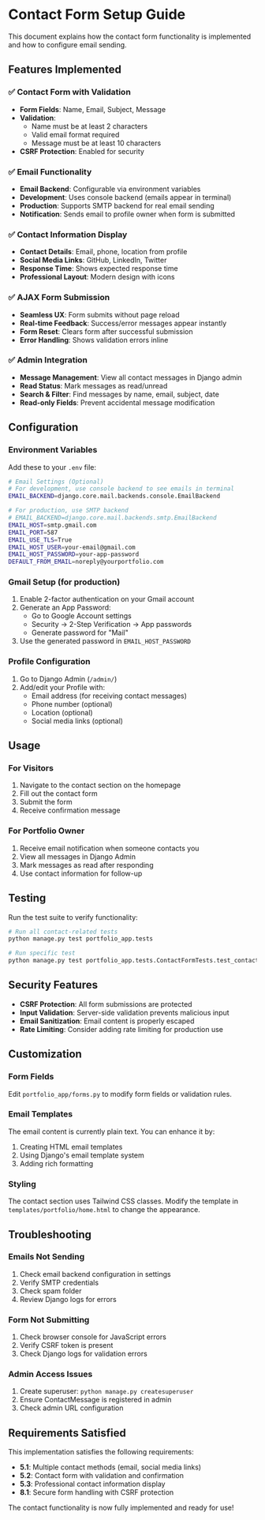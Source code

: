 # Contact Form Setup Guide

This document explains how the contact form functionality is implemented and how to configure email sending.

## Features Implemented

### ✅ Contact Form with Validation
- **Form Fields**: Name, Email, Subject, Message
- **Validation**: 
  - Name must be at least 2 characters
  - Valid email format required
  - Message must be at least 10 characters
- **CSRF Protection**: Enabled for security

### ✅ Email Functionality
- **Email Backend**: Configurable via environment variables
- **Development**: Uses console backend (emails appear in terminal)
- **Production**: Supports SMTP backend for real email sending
- **Notification**: Sends email to profile owner when form is submitted

### ✅ Contact Information Display
- **Contact Details**: Email, phone, location from profile
- **Social Media Links**: GitHub, LinkedIn, Twitter
- **Response Time**: Shows expected response time
- **Professional Layout**: Modern design with icons

### ✅ AJAX Form Submission
- **Seamless UX**: Form submits without page reload
- **Real-time Feedback**: Success/error messages appear instantly
- **Form Reset**: Clears form after successful submission
- **Error Handling**: Shows validation errors inline

### ✅ Admin Integration
- **Message Management**: View all contact messages in Django admin
- **Read Status**: Mark messages as read/unread
- **Search & Filter**: Find messages by name, email, subject, date
- **Read-only Fields**: Prevent accidental message modification

## Configuration

### Environment Variables

Add these to your `.env` file:

```bash
# Email Settings (Optional)
# For development, use console backend to see emails in terminal
EMAIL_BACKEND=django.core.mail.backends.console.EmailBackend

# For production, use SMTP backend
# EMAIL_BACKEND=django.core.mail.backends.smtp.EmailBackend
EMAIL_HOST=smtp.gmail.com
EMAIL_PORT=587
EMAIL_USE_TLS=True
EMAIL_HOST_USER=your-email@gmail.com
EMAIL_HOST_PASSWORD=your-app-password
DEFAULT_FROM_EMAIL=noreply@yourportfolio.com
```

### Gmail Setup (for production)

1. Enable 2-factor authentication on your Gmail account
2. Generate an App Password:
   - Go to Google Account settings
   - Security → 2-Step Verification → App passwords
   - Generate password for "Mail"
3. Use the generated password in `EMAIL_HOST_PASSWORD`

### Profile Configuration

1. Go to Django Admin (`/admin/`)
2. Add/edit your Profile with:
   - Email address (for receiving contact messages)
   - Phone number (optional)
   - Location (optional)
   - Social media links (optional)

## Usage

### For Visitors
1. Navigate to the contact section on the homepage
2. Fill out the contact form
3. Submit the form
4. Receive confirmation message

### For Portfolio Owner
1. Receive email notification when someone contacts you
2. View all messages in Django Admin
3. Mark messages as read after responding
4. Use contact information for follow-up

## Testing

Run the test suite to verify functionality:

```bash
# Run all contact-related tests
python manage.py test portfolio_app.tests

# Run specific test
python manage.py test portfolio_app.tests.ContactFormTests.test_contact_form_valid_submission
```

## Security Features

- **CSRF Protection**: All form submissions are protected
- **Input Validation**: Server-side validation prevents malicious input
- **Email Sanitization**: Email content is properly escaped
- **Rate Limiting**: Consider adding rate limiting for production use

## Customization

### Form Fields
Edit `portfolio_app/forms.py` to modify form fields or validation rules.

### Email Templates
The email content is currently plain text. You can enhance it by:
1. Creating HTML email templates
2. Using Django's email template system
3. Adding rich formatting

### Styling
The contact section uses Tailwind CSS classes. Modify the template in `templates/portfolio/home.html` to change the appearance.

## Troubleshooting

### Emails Not Sending
1. Check email backend configuration in settings
2. Verify SMTP credentials
3. Check spam folder
4. Review Django logs for errors

### Form Not Submitting
1. Check browser console for JavaScript errors
2. Verify CSRF token is present
3. Check Django logs for validation errors

### Admin Access Issues
1. Create superuser: `python manage.py createsuperuser`
2. Ensure ContactMessage is registered in admin
3. Check admin URL configuration

## Requirements Satisfied

This implementation satisfies the following requirements:

- **5.1**: Multiple contact methods (email, social media links)
- **5.2**: Contact form with validation and confirmation
- **5.3**: Professional contact information display
- **8.1**: Secure form handling with CSRF protection

The contact functionality is now fully implemented and ready for use!